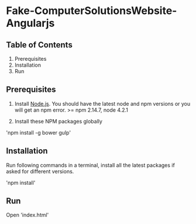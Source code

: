 # Fake-ComputerSolutionsWebsite-Angularjs
## Table of Contents

1. Prerequisites
2. Installation
3. Run
## Prerequisites

1. Install [Node.js](https://nodejs.org/en/). You should have the latest node and npm versions or you will get an npm error. >= npm 2.14.7, node 4.2.1

2. Install these NPM packages globally

'npm install -g bower gulp'
## Installation

Run following commands in a terminal, install all the latest packages if asked for different versions.

'npm install'
## Run

Open 'index.html'
